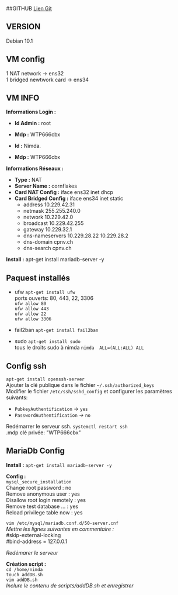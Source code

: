 
##GITHUB
[Lien Git](https://github.com/BergmannFlorian/webservunix)

## VERSION
Debian 10.1

## VM config
1 NAT network ->  ens32  
1 bridged newtwork card -> ens34

## VM INFO
__Informations Login :__

- __Id Admin :__ root
- __Mdp :__ WTP666cbx

- __Id :__ Nimda. 
- __Mdp :__ WTP666cbx

__Informations Réseaux :__
- __Type :__ NAT  
- __Server Name :__ cornflakes  
- __Card NAT Config :__ iface ens32 inet dhcp  
- __Card Bridged Config :__ iface ens34 inet static  
    - address 10.229.42.31
    - netmask 255.255.240.0
    - network 10.229.42.0
    - broadcast 10.229.42.255
    - gateway 10.229.32.1
    - dns-nameservers 10.229.28.22 10.229.28.2
    - dns-domain cpnv.ch
    - dns-search cpnv.ch

__Install :__ apt-get install mariadb-server -y  
## Paquest installés  
- ufw `apt-get install ufw`  
    ports ouverts: 80, 443, 22, 3306  
    `ufw allow 80`  
    `ufw allow 443`  
    `ufw allow 22`  
    `ufw allow 3306`  

- fail2ban `apt-get install fail2ban`  
- sudo `apt-get install sudo`  
    tous le droits sudo à nimda `nimda  ALL=(ALL:ALL) ALL`  


## Config ssh  
`apt-get install openssh-server`  
Ajouter la clé publique dans le fichier `~/.ssh/authorized_keys`  
Modifier le fichier `/etc/ssh/sshd_config` et configurer les paramètres suivants:  
- `PubkeyAuthentification` -> `yes`
- `PasswordAuthentification` -> `no`  

Redémarrer le serveur ssh. `systemctl restart ssh`  
.mdp clé privée: "WTP666cbx"

## MariaDb Config
__Install :__ 
`apt-get install mariadb-server -y`

__Config :__  
`mysql_secure_installation`  
Change root password : no  
Remove anonymous user : yes  
Disallow root login remotely : yes  
Remove test database ... : yes  
Reload privilege table now : yes  

`vim /etc/mysql/mariadb.conf.d/50-server.cnf`  
_Mettre les lignes suivantes en commentaire :_  
#skip-external-locking  
#bind-address            = 127.0.0.1

_Redémarer le serveur_

__Création script :__  
`cd /home/nimda`  
`touch addDB.sh`  
`vim addDB.sh`  
_Inclure le contenu de scripts/addDB.sh et enregistrer_